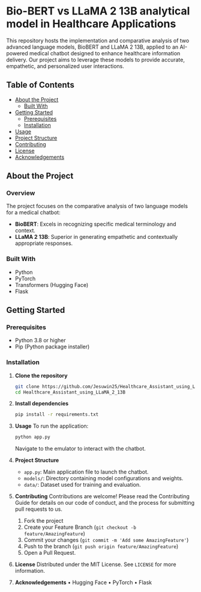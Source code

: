 # Bio-BERT vs LLaMA 2 13B analytical model in Healthcare Applications

This repository hosts the implementation and comparative analysis of two advanced language models, BioBERT and LLaMA 2 13B, applied to an AI-powered medical chatbot designed to enhance healthcare information delivery. Our project aims to leverage these models to provide accurate, empathetic, and personalized user interactions.

## Table of Contents
- [About the Project](#about-the-project)
  - [Built With](#built-with)
- [Getting Started](#getting-started)
  - [Prerequisites](#prerequisites)
  - [Installation](#installation)
- [Usage](#usage)
- [Project Structure](#project-structure)
- [Contributing](#contributing)
- [License](#license)
- [Acknowledgements](#acknowledgements)

## About the Project

### Overview
The project focuses on the comparative analysis of two language models for a medical chatbot:
- **BioBERT**: Excels in recognizing specific medical terminology and context.
- **LLaMA 2 13B**: Superior in generating empathetic and contextually appropriate responses.

### Built With
- Python
- PyTorch
- Transformers (Hugging Face)
- Flask

## Getting Started

### Prerequisites
- Python 3.8 or higher
- Pip (Python package installer)

### Installation
1. **Clone the repository**
   ```bash
   git clone https://github.com/Jesuwin25/Healthcare_Assistant_using_LLaMA_2_13B.git
   cd Healthcare_Assistant_using_LLaMA_2_13B
   ```
   
2. **Install dependencies**
   ```bash
   pip install -r requirements.txt
   ```
   
3. **Usage**
   To run the application:
   ```bash
   python app.py
   ```
   Navigate to the emulator to interact with the chatbot.
   
5. **Project Structure**
   - `app.py`: Main application file to launch the chatbot.
   - `models/`: Directory containing model configurations and weights.
   - `data/`: Dataset used for training and evaluation.

6. **Contributing**
   Contributions are welcome! Please read the Contributing Guide for details on our code of conduct, and the process for submitting pull requests to us.
   1. Fork the project
   2. Create your Feature Branch (`git checkout -b feature/AmazingFeature`)
   3. Commit your changes (`git commit -m 'Add some AmazingFeature'`)
   4. Push to the branch (`git push origin feature/AmazingFeature`)
   5. Open a Pull Request.
  
7. **License**
   Distributed under the MIT License. See `LICENSE` for more information.

8. **Acknowledgements**
   • Hugging Face
   • PyTorch
   • Flask
